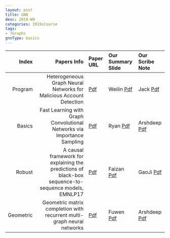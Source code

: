 ```yaml
---
layout: post
title: GNN   
desc: 2019-W9
categories: 2019sCourse
tags:
- 7Graphs
gnnType: basics
---
```



| Index | Papers Info | Paper URL| Our Summary Slide |Our Scribe Note |
| -----: | -------------------------------: | :----- | :----- | :----- | 
| Program | Heterogeneous Graph Neural Networks for Malicious Account Detection  | [Pdf]() | Weilin [Pdf]() | Jack [Pdf]() | 
| Basics |  Fast Learning with Graph Convolutional Networks via Importance Sampling | [Pdf]() | Ryan [Pdf]() | Arshdeep [Pdf]() | 
| Robust |   A causal framework for explaining the predictions of black-box sequence-to-sequence models, EMNLP17   | [Pdf]() | Faizan [Pdf]() | GaoJi [Pdf]() | 
| Geometric | Geometric matrix completion with recurrent multi-graph neural networks  | [Pdf]() | Fuwen [Pdf]() | Arshdeep [Pdf]() | 

